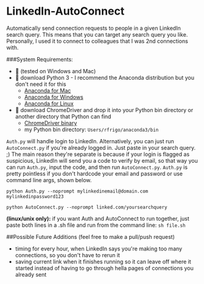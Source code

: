 # LinkedIn-AutoConnect
Automatically send connection requests to people in a given LinkedIn search query. This means that you can target any search query you like. Personally, I used it to connect to colleagues that I was 2nd connections with. 

###System Requirements:
* 🤟 (tested on Windows and Mac)
* 🐍 download Python 3 - I recommend the Anaconda distribution but you don't need it for this 
    * [Anaconda for Mac](https://repo.anaconda.com/archive/Anaconda3-2019.10-MacOSX-x86_64.pkg)
    * [Anaconda for Windows](https://repo.anaconda.com/archive/Anaconda3-2019.10-Windows-x86_64.exe)
    * [Anaconda for Linux](https://repo.anaconda.com/archive/Anaconda3-2019.10-Linux-x86_64.sh)
* 📡 download ChromeDriver and drop it into your Python bin directory or another directory that Python can find
    * [ChromeDriver binary](https://chromedriver.storage.googleapis.com/index.html?path=79.0.3945.36/)
    * my Python bin directory: ```Users/rfrigo/anaconda3/bin```

```Auth.py``` will handle login to LinkedIn. Alternatively, you can just run ```AutoConnect.py``` if you're already logged in. Just paste in your search query. ;)
The main reason they're separate is because if your login is flagged as suspicious, LinkedIn will send you a code to verify by email, so that way you can run ```Auth.py```, input the code, and then run ```AutoConnect.py```. ```Auth.py``` is pretty pointless if you don't hardcode your email and password or use command line args, shown below.

```python Auth.py --noprompt mylinkedinemail@domain.com mylinkedinpassword123```

```python AutoConnect.py --noprompt linked.com/yoursearchquery```

**(linux/unix only):**
if you want Auth and AutoConnect to run together, just paste both lines in a .sh file and run from the command line: ```sh file.sh```

##Possible Future Additions
(feel free to make a pull/push request)

* timing for every hour, when LinkedIn says you're making too many connections, so you don't have to rerun it
* saving current link when it finishes running so it can leave off where it started instead of having to go through hella pages of connections you already sent
